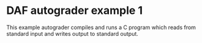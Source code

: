 # DAF autograder example 1

This example autograder compiles and runs a C program which
reads from standard input and writes output to standard output.
